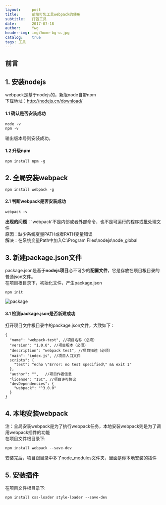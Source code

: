```yaml
---
layout:     post
title:      前端打包工具webpack的使用
subtitle:   打包工具
date:       2017-07-18
author:     Ywg
header-img: img/home-bg-o.jpg
catalog:    true
tags: 工具
---
```


## 前言


## 1. 安装nodejs
webpack是基于nodejs的，新版node自带npm <br>
下载地址：http://nodejs.cn/download/ 

#### 1.1 确认是否安装成功
``` 
node -v
npm -v
``` 
输出版本号则安装成功。

#### 1.2 升级npm
``` 
npm install npm -g
``` 

## 2. 全局安装webpack
```
npm install webpack -g 
```
#### 2.1 判断webpack是否安装成功
```
webpack -v
```
**出现的问题**：'webpack'不是内部或者外部命令，也不是可运行的程序或批处理文件 <br>
原因：缺少系统变量PATH或者PATH变量错误 <br>
解决：在系统变量Path中加入C:\Program Files\nodejs\node_global 

## 3. 新建package.json文件
package.json是基于**nodejs项目**必不可少的**配置文件**，它是存放在项目根目录的普通json文件。<br>
在项目根目录下，初始化文件，产生package.json
```
npm init
```
![package](http://img.blog.csdn.net/20160403162526733)

#### 3.1 检测package.json是否新建成功
打开项目文件根目录中的package.json文件，大致如下：
```
{
  "name": "webpack-test", //项目名称（必须）
  "version": "1.0.0", //项目版本（必须）
  "description": "webpack test", //项目描述（必须）
  "main": "index.js", //项目人口文件
  scripts": {
    "test": "echo \"Error: no test specified\" && exit 1"
  },
  "author": "",   //项目作者信息
  "license": "ISC", //项目许可协议
  "devDependencies": {
    "webpack": "^3.0.0"
  } 
}
```

## 4. 本地安装webpack
注：全局安装webpack是为了执行webpack任务，本地安装webpack则是为了调用webpack插件的功能 <br>
在项目文件根目录下:
```
npm install webpack --save-dev
```
安装完后，项目跟目录中多了node_modules文件夹，里面是你本地安装的插件

## 5. 安装插件
在项目文件根目录下:
```
npm install css-loader style-loader --save-dev 
```

